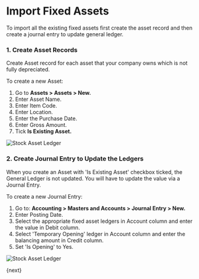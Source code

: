 <!-- add-breadcrumbs -->
# Import Fixed Assets

To import all the existing fixed assets first create the asset record and then create a journal entry to update general ledger.

### 1. Create Asset Records

Create Asset record for each asset that your company owns which is not fully depreciated.

To create a new Asset:

1. Go to **Assets > Assets > New.**
1. Enter Asset Name.
1. Enter Item Code.
1. Enter Location.
1. Enter the Purchase Date.
1. Enter Gross Amount.
1. Tick **Is Existing Asset.**

<img class="screenshot" alt="Stock Asset Ledger" src="{{docs_base_url}}/assets/img/accounts/asset_opening_balance.png">

### 2. Create Journal Entry to Update the Ledgers

When you create an Asset with 'Is Existing Asset' checkbox ticked, the General Ledger is not updated. You will have to update the value via a Journal Entry.

To create a new Journal Entry:

1. Go to: **Accounting > Masters and Accounts > Journal Entry > New.**
1. Enter Posting Date.
1. Select the appropriate fixed asset ledgers in Account column and enter the value in Debit column.
1. Select 'Temporary Opening' ledger in Account column and enter the balancing amount in Credit column.
1. Set 'Is Opening' to Yes.

<img class="screenshot" alt="Stock Asset Ledger" src="{{docs_base_url}}/assets/img/accounts/journal_entry_for_fixed_asset_opening_balance.png">

{next}
